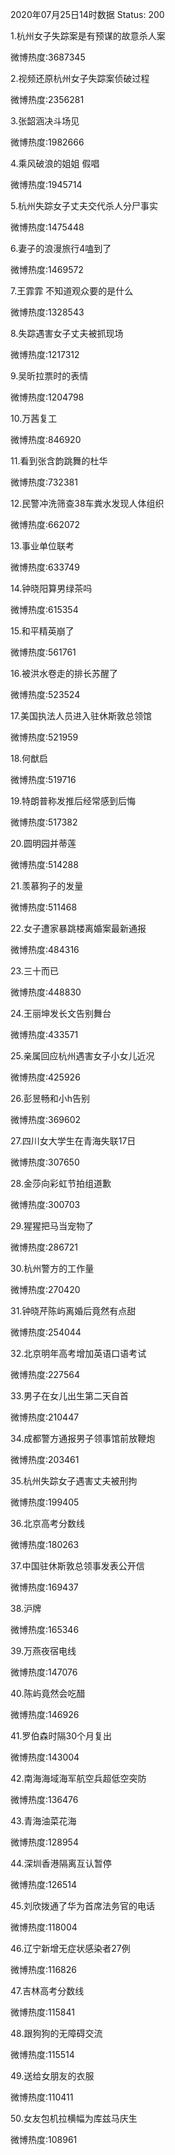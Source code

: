 2020年07月25日14时数据
Status: 200

1.杭州女子失踪案是有预谋的故意杀人案

微博热度:3687345

2.视频还原杭州女子失踪案侦破过程

微博热度:2356281

3.张韶涵决斗场见

微博热度:1982666

4.乘风破浪的姐姐 假唱

微博热度:1945714

5.杭州失踪女子丈夫交代杀人分尸事实

微博热度:1475448

6.妻子的浪漫旅行4嗑到了

微博热度:1469572

7.王霏霏 不知道观众要的是什么

微博热度:1328543

8.失踪遇害女子丈夫被抓现场

微博热度:1217312

9.吴昕拉票时的表情

微博热度:1204798

10.万茜复工

微博热度:846920

11.看到张含韵跳舞的杜华

微博热度:732381

12.民警冲洗筛查38车粪水发现人体组织

微博热度:662072

13.事业单位联考

微博热度:633749

14.钟晓阳算男绿茶吗

微博热度:615354

15.和平精英崩了

微博热度:561761

16.被洪水卷走的排长苏醒了

微博热度:523524

17.美国执法人员进入驻休斯敦总领馆

微博热度:521959

18.何猷启

微博热度:519716

19.特朗普称发推后经常感到后悔

微博热度:517382

20.圆明园并蒂莲

微博热度:514288

21.羡慕狗子的发量

微博热度:511468

22.女子遭家暴跳楼离婚案最新通报

微博热度:484316

23.三十而已

微博热度:448830

24.王丽坤发长文告别舞台

微博热度:433571

25.亲属回应杭州遇害女子小女儿近况

微博热度:425926

26.彭昱畅和小h告别

微博热度:369602

27.四川女大学生在青海失联17日

微博热度:307650

28.金莎向彩虹节拍组道歉

微博热度:300703

29.猩猩把马当宠物了

微博热度:286721

30.杭州警方的工作量

微博热度:270420

31.钟晓芹陈屿离婚后竟然有点甜

微博热度:254044

32.北京明年高考增加英语口语考试

微博热度:227564

33.男子在女儿出生第二天自首

微博热度:210447

34.成都警方通报男子领事馆前放鞭炮

微博热度:203461

35.杭州失踪女子遇害丈夫被刑拘

微博热度:199405

36.北京高考分数线

微博热度:180263

37.中国驻休斯敦总领事发表公开信

微博热度:169437

38.沪牌

微博热度:165346

39.万燕夜宿电线

微博热度:147076

40.陈屿竟然会吃醋

微博热度:146926

41.罗伯森时隔30个月复出

微博热度:143004

42.南海海域海军航空兵超低空突防

微博热度:136476

43.青海油菜花海

微博热度:128954

44.深圳香港隔离互认暂停

微博热度:126514

45.刘欣拨通了华为首席法务官的电话

微博热度:118004

46.辽宁新增无症状感染者27例

微博热度:116826

47.吉林高考分数线

微博热度:115841

48.跟狗狗的无障碍交流

微博热度:115514

49.送给女朋友的衣服

微博热度:110411

50.女友包机拉横幅为库兹马庆生

微博热度:108961

